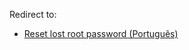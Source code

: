 Redirect to:

*   [Reset lost root password (Português)](/index.php/Reset_lost_root_password_(Portugu%C3%AAs) "Reset lost root password (Português)")